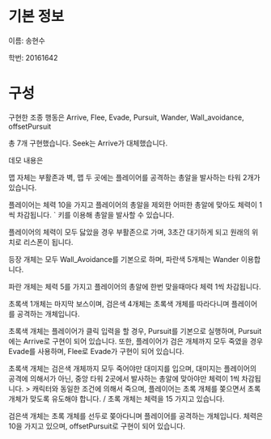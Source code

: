 # 기본 정보

이름: 송현수

학번: 20161642

# 구성

구현한 조종 행동은 Arrive, Flee, Evade, Pursuit, Wander, Wall_avoidance, offsetPursuit

총 7개 구현했습니다. Seek는 Arrive가 대체했습니다.

데모 내용은

맵 자체는 부활존과 벽, 맵 두 곳에는 플레이어를 공격하는 총알을 발사하는 타워 2개가 있습니다.

플레이어는 체력 10을 가지고 플레이어의 총알을 제외한 어떠한 총알에 맞아도 체력이 1씩 차감됩니다.  ` 키를 이용해 총알을 발사할 수 있습니다.

플레이어의 체력이 모두 닳았을 경우 부활존으로 가며, 3초간 대기하게 되고 원래의 위치로 리스폰이 됩니다.

등장 개체는 모두 Wall_Avoidance를 기본으로 하며, 파란색 5개체는 Wander 이용합니다.

파란 개체는 체력 5를 가지고 플레이어의 총알에 한번 맞을때마다 체력 1씩 차감됩니다.

초록색 1개체는 마지막 보스이며, 검은색 4개체는 초록색 개체를 따라다니며 플레이어를 공격하는 개체입니다.

초록색 개체는 플레이어가 클릭 입력을 할 경우, Pursuit를 기본으로 실행하며, Pursuit에는 Arrive로 구현이 되어 있습니다. 또한, 플레이어가 검은 개체까지 모두 죽였을 경우 Evade를 사용하며, Flee로 Evade가 구현이 되어 있습니다.

초록색 개체는 검은색 개체까지 모두 죽어야만 대미지를 입으며, 대미지는 플레이어의 공격에 의해서가 아닌, 중앙 타워 2곳에서 발사하는 총알에 맞아야만 체력이 1씩 차감됩니다. > 캐릭터와 동일한 조건에 의해서 죽으며, 플레이어는 초록 개체를 쫒으면서 초록 개체가 맞도록 유도해야 합니다. / 초록 개체는 체력을 15 가지고 있습니다.

검은색 개체는 초록 개체를 선두로 쫒아다니며 플레이어를 공격하는 개체입니다. 체력은 10을 가지고 있으며, offsetPursuit로 구현이 되어 있습니다.